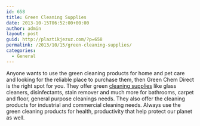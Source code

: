 ```yaml
---
id: 658
title: Green Cleaning Supplies
date: 2013-10-15T06:52:00+00:00
author: admin
layout: post
guid: http://plaztikjezuz.com/?p=658
permalink: /2013/10/15/green-cleaning-supplies/
categories:
  - General
---
```

Anyone wants to use the green cleaning products for home and pet care and looking for the reliable place to purchase them, then Green Chem Direct is the right spot for you. They offer green [cleaning supplies](http://www.greenchemdirect.com/) like glass cleaners, disinfectants, stain remover and much more for bathrooms, carpet and floor, general purpose cleanings needs. They also offer the cleaning products for industrial and commercial cleaning needs. Always use the green cleaning products for health, productivity that help protect our planet as well.